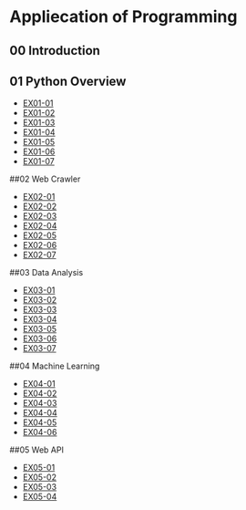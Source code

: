 # Appliecation of Programming

## 00 Introduction

## 01 Python Overview

- [EX01-01](EX01_01_加法器.ipynb)
- [EX01-02](EX01_02_BMI.ipynb)
- [EX01-03](EX01_03_Rock_Paper_Scissors.ipynb)
- [EX01-04](EX01_04_終極密碼.ipynb)
- [EX01-05](EX01_05_Caesar_Cipher_Encode_and_decode.ipynb)
- [EX01-06](EX01_06_簡易購物車.ipynb)
- [EX01-07](EX01_07_美食資訊查詢.ipynb)

##02 Web Crawler
- [EX02-01](EX02_01_My_Chatbot.ipynb)
- [EX02-02](EX02_02_高雄紅橘線捷運車站位置查詢.ipynb)
- [EX02-03](EX02_03.ipynb)
- [EX02-04](EX02_04_Download_Pokemon_Images.ipynb)
- [EX02-05](EX02_05_PTT_Gossiping.ipynb)
- [EX02-06](EX02_06_開眼電影.ipynb)
- [EX02-07](EX02_07_KKDay.ipynb)

##03 Data Analysis
- [EX03-01](EX03_01_公司薪資概況Ⅰ.ipynb)
- [EX03-02](EX03_02_公司薪資概況Ⅱ.ipynb)
- [EX03-03](EX03_03_空氣品質指標(AQI).ipynb)
- [EX03-04](EX03_04_薪情平台.ipynb)
- [EX03-05](EX03_05_台灣股票市場個股每日成交資訊.ipynb)
- [EX03-06](EX03_06_出生人口數.ipynb)
- [EX03-07](EX03_07_Tips)

##04 Machine Learning
- [EX04-01](EX04_01_汽車車型數值資料轉換.ipynb)
- [EX04-02](EX04_02_客戶基本資料編碼.ipynb)
- [EX04-03](EX04_03_客戶分群.ipynb)
- [EX04-04](EX04_04_加州房價.ipynb)
- [EX04-05](EX04_05_辨識鳶尾花.ipynb)
- [EX04-06](EX04_06_ET_Today_新聞標題分類.ipynb)

##05 Web API
- [EX05-01](EX05_01_Echo_Bot.ipynb)
- [EX05-02](EX05_02_Ask_Gemini.ipynb)
- [EX05-03](EX05_03_Reply_Multi_type_Messages.ipynb)
- [EX05-04](EX05_04_Reply_Template_Messages.ipynb)

